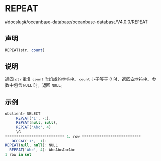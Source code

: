 REPEAT 
===========================
#docslug#/oceanbase-database/oceanbase-database/V4.0.0/REPEAT


声明 
-----------------------

```sql
REPEAT(str, count)
```



说明 
-----------------------

返回 `str` 重复 `count` 次组成的字符串。`count` 小于等于 0 时，返回空字符串。参数中包含 `NULL` 时，返回 `NULL`。

示例 
-----------------------

```javascript
obclient> SELECT
     REPEAT('1', -1),
     REPEAT(null, null),
     REPEAT('Abc', 4)
     \G
*************************** 1. row ***************************
   REPEAT('1', -1):
REPEAT(null, null): NULL
  REPEAT('Abc', 4): AbcAbcAbcAbc
1 row in set 
```


